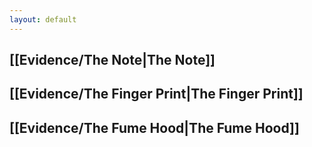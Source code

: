 ```yaml
---
layout: default
---
```


## [[Evidence/The Note|The Note]]

## [[Evidence/The Finger Print|The Finger Print]]

## [[Evidence/The Fume Hood|The Fume Hood]]
